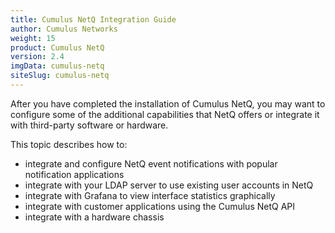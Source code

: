 ```yaml
---
title: Cumulus NetQ Integration Guide
author: Cumulus Networks
weight: 15
product: Cumulus NetQ
version: 2.4
imgData: cumulus-netq
siteSlug: cumulus-netq
---
```

After you have completed the installation of Cumulus NetQ,
you may want to configure some of the additional capabilities that NetQ
offers or integrate it with third-party software or hardware.

This topic describes how to:

- integrate and configure NetQ event notifications with popular notification applications
- integrate with your LDAP server to use existing user accounts in NetQ
- integrate with Grafana to view interface statistics graphically
- integrate with customer applications using the Cumulus NetQ API
- integrate with a hardware chassis
